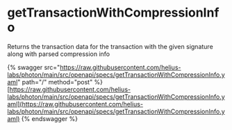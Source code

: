 # getTransactionWithCompressionInfo

Returns the transaction data for the transaction with the given signature along with parsed compression info

{% swagger src="https://raw.githubusercontent.com/helius-labs/photon/main/src/openapi/specs/getTransactionWithCompressionInfo.yaml" path="/" method="post" %}
[https://raw.githubusercontent.com/helius-labs/photon/main/src/openapi/specs/getTransactionWithCompressionInfo.yaml](https://raw.githubusercontent.com/helius-labs/photon/main/src/openapi/specs/getTransactionWithCompressionInfo.yaml)
{% endswagger %}
